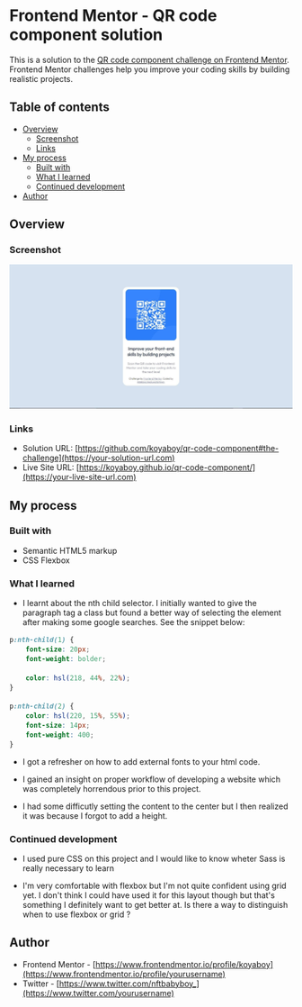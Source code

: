 # Frontend Mentor - QR code component solution

This is a solution to the [QR code component challenge on Frontend Mentor](https://www.frontendmentor.io/challenges/qr-code-component-iux_sIO_H). Frontend Mentor challenges help you improve your coding skills by building realistic projects. 

## Table of contents

- [Overview](#overview)
  - [Screenshot](#screenshot)
  - [Links](#links)
- [My process](#my-process)
  - [Built with](#built-with)
  - [What I learned](#what-i-learned)
  - [Continued development](#continued-development)
- [Author](#author)

## Overview

### Screenshot

![./screenshot.jpg](./screenshot.jpg)

### Links

- Solution URL: [https://github.com/koyaboy/qr-code-component#the-challenge](https://your-solution-url.com)
- Live Site URL: [https://koyaboy.github.io/qr-code-component/](https://your-live-site-url.com)

## My process

### Built with

- Semantic HTML5 markup
- CSS Flexbox


### What I learned


- I learnt about the nth child selector. I initially wanted to give the paragraph tag a class but found a better way of selecting the element after making some google searches. See the snippet below:

```css
p:nth-child(1) {
    font-size: 20px;
    font-weight: bolder;

    color: hsl(218, 44%, 22%);
}

p:nth-child(2) {
    color: hsl(220, 15%, 55%);
    font-size: 14px;
    font-weight: 400;
}
```

- I got a refresher on how to add external fonts to your html code.

- I gained an insight on proper workflow of developing a website which was completely horrendous prior to this project.

- I had some difficutly setting the content to the center but I then realized it was because I forgot to add a height.

### Continued development

- I used pure CSS on this project and I would like to know wheter Sass is really necessary to learn

- I'm very comfortable with flexbox but I'm not quite confident using grid yet. I don't think I could have used it for this layout though but that's something I definitely want to get better at. Is there a way to distinguish when to use flexbox or grid ?

## Author

- Frontend Mentor - [https://www.frontendmentor.io/profile/koyaboy](https://www.frontendmentor.io/profile/yourusername)
- Twitter - [https://www.twitter.com/nftbabyboy_](https://www.twitter.com/yourusername)


